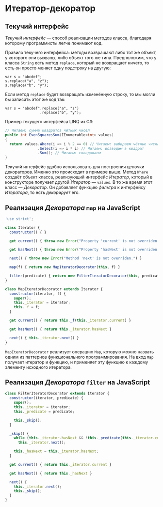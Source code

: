 # Итератор-декоратор

## Текучий интерфейс

*Текучий интерфейс*&nbsp;&mdash; способ реализации методов класса, благодаря
которому программисты легче понимают код.

Правило текучего интерфейса: методы возвращают либо тот же объект, у которого они вызваны, либо
объект того же типа. Предположим, что у класса `String` есть метод `replace`, который не возвращает ничего,
то есть он просто меняет одну подстроку на другую:

```
var s = "abcdef";
s.replace("a", "z");
s.replace("b", "y");
```

Если метод `replace` будет возвращать изменённую строку, то мы могли бы записать этот же код так:

```
var s = "abcdef".replace("a", "z")
                .replace("b", "y");
```

Пример текущего интерфейса LINQ из C#:

```c#
// Читаем: сумма квадратов чётных чисел
public int EvenSquaresSum(IEnumerable<int> values)
{
  return values.Where(i => i % 2 == 0) // Читаем: выбираем чётные числа
               .Select(i => i * i) // Читаем: возводим в квадрат
               .Sum(); // Читаем: складываем
}
```

Текучий интерфейс удобно использовать для построения цепочки декораторов. Именно это происходит в примере выше. Метод
`Where` создаёт объект класса, реализующий интерфейс *Итератор*, который в конструкторе получает другой *Итератор*&nbsp;&mdash;
`values`. В то же время этот класс&nbsp;&mdash; *Декоратор*. Он добавляет функцию *фильтра* к интерфейсу *Итератора*,
то есть *декорирует* его.

## Реализация *Декоратора* `map` на JavaScript

```JavaScript
'use strict';

class Iterator {
  constructor() { }

  get current() { throw new Error("Property 'current' is not overriden.") }

  get hasNext() { throw new Error("Property 'hasNext' is not overriden.") }

  next() { throw new Error("Method 'next' is not overriden.") }

  map(f) { return new MapIteratorDecorator(this, f) }

  filter(predicate) { return new FilterIteratorDecorator(this, predicate) }
}

class MapIteratorDecorator extends Iterator {
  constructor(iterator, f) {
    super();
    this._iterator = iterator;
    this._f = f;
  }

  get current() { return this._f(this._iterator.current) }

  get hasNext() { return this._iterator.hasNext }

  next() { this._iterator.next() }
}
```

`MapIteratorDecorator` реализует операцию `Map`, которую можно назвать одним из паттернов функционального программирования.
На вход `Map` получает итератор и функцию, и применяет эту функцию к каждому элементу исходного итератора.

## Реализация *Декоратора* `filter` на JavaScript

```JavaScript
class FilterIteratorDecorator extends Iterator {
  constructor(iterator, predicate) {
    super();
    this._iterator = iterator;
    this._predicate = predicate;

    this._skip();
  }

  _skip() {
    while (this._iterator.hasNext && !this._predicate(this._iterator.current))
      this._iterator.next();

    this._hasNext = this._iterator.hasNext;
  }

  get current() { return this._iterator.current }

  get hasNext() { return this._hasNext }

  next() {
    this._iterator.next();
    this._skip();
  }
}
```
